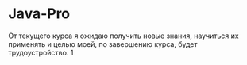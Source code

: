 ﻿# Java-Pro
От текущего курса я ожидаю получить новые знания, 
научиться их применять и целью моей, по завершению курса, будет трудоустройство.
1


